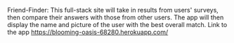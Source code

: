 Friend-Finder: This full-stack site will take in results from users' surveys, then compare their answers with those from other users. The app will then display the name and picture of the user with the best overall match.
Link to the app https://blooming-oasis-68280.herokuapp.com/
